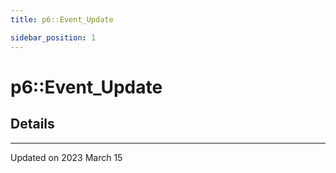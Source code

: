 ```yaml
---
title: p6::Event_Update

sidebar_position: 1
---
```


# p6::Event_Update





## Details
-------------------------------

Updated on 2023 March 15